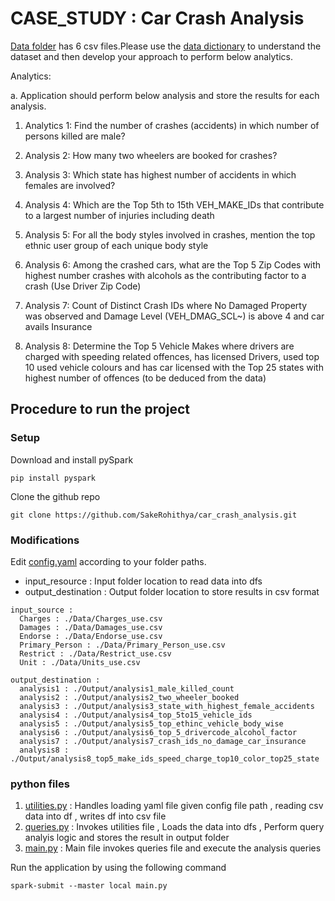 # CASE_STUDY : Car Crash Analysis

[Data folder](https://github.com/SakeRohithya/car_crash_analysis/tree/ebf1da19c3cc6f91b49867242217c74d8accecc5/Data) has 6 csv files.Please use the [data dictionary](https://github.com/SakeRohithya/car_crash_analysis/blob/ebf1da19c3cc6f91b49867242217c74d8accecc5/Data%20Dictionary.xlsx) to understand the dataset and then develop your approach to perform below analytics.

Analytics:

a. Application should perform below analysis and store the results for each analysis.

  1. Analytics 1: Find the number of crashes (accidents) in which number of persons killed are male?
  
  2. Analysis 2: How many two wheelers are booked for crashes?
  
  3. Analysis 3: Which state has highest number of accidents in which females are involved?
  
  4. Analysis 4: Which are the Top 5th to 15th VEH_MAKE_IDs that contribute to a largest number of injuries including death
  
  5. Analysis 5: For all the body styles involved in crashes, mention the top ethnic user group of each unique body style
  
  6. Analysis 6: Among the crashed cars, what are the Top 5 Zip Codes with highest number crashes with alcohols as the contributing factor to a crash (Use Driver Zip Code)
  
  7. Analysis 7: Count of Distinct Crash IDs where No Damaged Property was observed and Damage Level (VEH_DMAG_SCL~) is above 4 and car avails Insurance
  
  8. Analysis 8: Determine the Top 5 Vehicle Makes where drivers are charged with speeding related offences, has licensed Drivers, used top 10 used vehicle colours and has car licensed with the Top 25 states with highest number of offences (to be deduced from the data)

## Procedure to run the project

### Setup
Download and install pySpark 
```
pip install pyspark 
```
Clone the github repo 
```
git clone https://github.com/SakeRohithya/car_crash_analysis.git
```
### Modifications
Edit [config.yaml](https://github.com/SakeRohithya/car_crash_analysis/blob/258369467d8cdcadf8219af0270f18981d3a8bdb/config.yaml) according to your folder paths.
- input_resource : Input folder location to read data into dfs
- output_destination : Output folder location to store results in csv format
```
input_source :
  Charges : ./Data/Charges_use.csv
  Damages : ./Data/Damages_use.csv
  Endorse : ./Data/Endorse_use.csv
  Primary_Person : ./Data/Primary_Person_use.csv
  Restrict : ./Data/Restrict_use.csv
  Unit : ./Data/Units_use.csv

output_destination :
  analysis1 : ./Output/analysis1_male_killed_count
  analysis2 : ./Output/analysis2_two_wheeler_booked
  analysis3 : ./Output/analysis3_state_with_highest_female_accidents
  analysis4 : ./Output/analysis4_top_5to15_vehicle_ids
  analysis5 : ./Output/analysis5_top_ethinc_vehicle_body_wise
  analysis6 : ./Output/analysis6_top_5_drivercode_alcohol_factor
  analysis7 : ./Output/analysis7_crash_ids_no_damage_car_insurance
  analysis8 : ./Output/analysis8_top5_make_ids_speed_charge_top10_color_top25_state

```
### python files
1. [utilities.py](https://github.com/SakeRohithya/car_crash_analysis/blob/258369467d8cdcadf8219af0270f18981d3a8bdb/Code/utilities.py) : Handles loading yaml file given config file path , reading csv data into df , writes df into csv file
2. [queries.py](https://github.com/SakeRohithya/car_crash_analysis/blob/258369467d8cdcadf8219af0270f18981d3a8bdb/Code/queries.py) : Invokes utilities file , Loads the data into dfs , Perform query analyis logic  and stores the result in output folder
3. [main.py](https://github.com/SakeRohithya/car_crash_analysis/blob/258369467d8cdcadf8219af0270f18981d3a8bdb/main.py) : Main file invokes queries file and execute the analysis queries

Run the application by using the following command
```
spark-submit --master local main.py
```







